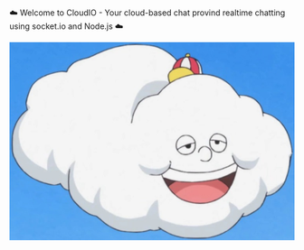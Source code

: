 
:cloud: Welcome to CloudIO - Your cloud-based chat provind realtime chatting using socket.io and Node.js :cloud:

![alt text](https://github.com/Nesher123/socketIO-Node-Chat/blob/master/cloudio-image.jpeg)
